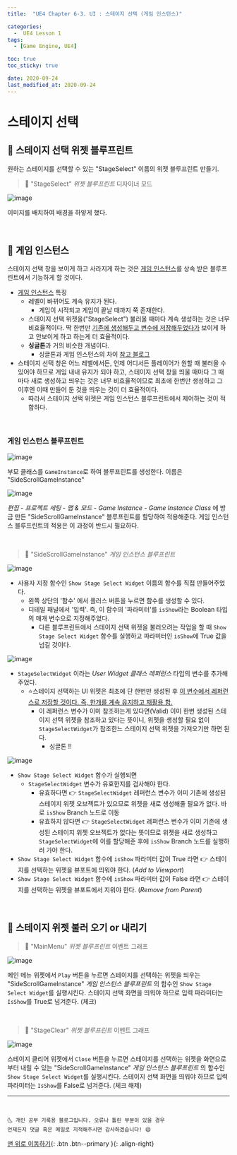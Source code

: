 ```yaml
---
title:  "UE4 Chapter 6-3. UI : 스테이지 선택 (게임 인스턴스)" 

categories:
  -  UE4 Lesson 1 
tags:
  - [Game Engine, UE4]

toc: true
toc_sticky: true

date: 2020-09-24
last_modified_at: 2020-09-24
---
```


# 스테이지 선택

## 🔔 스테이지 선택 위젯 블루프린트

원하는 스테이지를 선택할 수 있는 "StageSelect" 이름의 위젯 블루프린트 만들기.

> 🚩 "StageSelect" *위젯 블루프린트* 디자이너 모드

![image](https://user-images.githubusercontent.com/42318591/94085510-49a47500-fe43-11ea-8589-15b76417276a.png)

이미지를 배치하여 배경을 하얗게 했다.

<br>

## 🔔 게임 인스턴스 

스테이지 선택 창을 보이게 하고 사라지게 하는 것은 <u>게임 인스턴스</u>를 상속 받은 블루프린트에서 기능하게 할 것이다. 

- <u>게임 인스턴스</u> 특징
  - 레벨이 바뀌어도 계속 유지가 된다.
    - 게임이 시작되고 게임이 끝날 때까지 쭉 존재한다.
  - 스테이지 선택 위젯을("StageSelect") 불러올 때마다 계속 생성하는 것은 너무 비효율적이다. 딱 한번만 <u>기존에 생성해두고 변수에 저장해두었다가</u> 보이게 하고 안보이게 하고 하는게 더 효율적이다.
  - **싱글톤**과 거의 비슷한 개념이다.
    - 싱글톤과 게임 인스턴스의 차이 [참고 블로그](http://bbagwang.com/unreal-engine/ue4-%EC%97%90%EC%84%9C%EC%9D%98-game-instance/)
- 스테이지 선택 창은 어느 레벨에서든, 언제 어디서든 플레이어가 원할 때 불러올 수 있어야 하므로 게임 내내 유지가 되야 하고, 스테이지 선택 창을 띄울 때마다 그 때마다 새로 생성하고 띄우는 것은 너무 비효율적이므로 최초에 한번만 생성하고 그 이후엔 이때 만들어 둔 것을 띄우는 것이 더 효율적이다.
  - 따라서 스테이지 선택 위젯은 게임 인스턴스 블루프린트에서 제어하는 것이 적합하다. 

<br>

### 게임 인스턴스 블루프린트

![image](https://user-images.githubusercontent.com/42318591/94086073-d865c180-fe44-11ea-9d45-dd354088c0ac.png)

부모 클래스를 `GameInstance`로 하여 블루프린트를 생성한다. 이름은 "SideScrollGameInstance"

![image](https://user-images.githubusercontent.com/42318591/94086612-7908b100-fe46-11ea-9096-30f47a028386.png)

*편집 - 프로젝트 세팅 - 맵 & 모드 - Game Instance - Game Instance Class* 에 방금 만든 "SideScrollGameInstance" 블루프린트를 할당하여 적용해준다. 게임 인스턴스 블루프린트의 적용은 이 과정이 반드시 필요하다.

<br>

> 🚩 "SideScrollGameInstance" *게임 인스턴스 블루프린트* 

![image](https://user-images.githubusercontent.com/42318591/94087404-9b9bc980-fe48-11ea-8685-5d83aba3f4f4.png)

- 사용자 지정 함수인 `Show Stage Select Widget` 이름의 함수를 직접 만들어주었다.
  - 왼쪽 상단의 '함수' 에서 플러스 버튼을 누르면 함수를 생성할 수 있다.
  - 디테일 패널에서 '입력'. 즉, 이 함수의 '파라미터'를 `isShow`라는 Boolean 타입의 매개 변수으로 지정해주었다.
    - 다른 블루프린트에서 스테이지 선택 위젯을 불러오려는 작업을 할 때 `Show Stage Select Widget` 함수를 실행하고 파라미터인 `isShow`에 True 값을 넘길 것이다.

![image](https://user-images.githubusercontent.com/42318591/94087704-6e035000-fe49-11ea-91a4-9df95e8e112e.png)

- `StageSelectWidget` 이라는 *User Widget 클래스 레퍼런스* 타입의 변수를 추가해주었다.
  - ⭐스테이지 선택하는 UI 위젯은 최초에 단 한번만 생성된 후 <u>이 변수에서 레퍼런스로 저장할 것이다. 즉, 한개를 계속 유지하고 재활용 함.</u>
    - 이 레퍼런스 변수가 이미 참조하는게 있다면(Valid) 이미 한번 생성된 스테이지 선택 위젯을 참조하고 있다는 뜻이니, 위젯을 생성할 필요 없이 `StageSelectWidget`가 참조한느 스테이지 선택 위젯을 가져오기만 하면 된다.
      - 싱글톤 !! 

![image](https://user-images.githubusercontent.com/42318591/94087910-e66a1100-fe49-11ea-8cf9-a825455a0f6d.png)

- `Show Stage Select Widget` 함수가 실행되면
  - `StageSelectWidget` 변수가 유효한지를 검사해야 한다.
    - 유효하다면 👉 `StageSelectWidget` 레퍼런스 변수가 이미 기존에 생성된 스테이지 위젯 오브젝트가 있으므로 위젯을 새로 생성해줄 필요가 없다. 바로 `isShow` Branch 노드로 이동
    - 유효하지 않다면 👉 `StageSelectWidget` 레퍼런스 변수가 이미 기존에 생성된 스테이지 위젯 오브젝트가 없다는 뜻이므로 위젯을 새로 생성하고 `StageSelectWidget`에 이를 할당해준 후에 `isShow` Branch 노드를 실행하러 가야 한다.
- `Show Stage Select Widget` 함수에 `isShow` 파라미터 값이 True 라면 👉 스테이지를 선택하는 위젯을 뷰포트에 띄워야 한다. (*Add to Viewport*)
- `Show Stage Select Widget` 함수에 `isShow` 파라미터 값이 False 라면 👉 스테이지를 선택하는 위젯을 뷰포트에서 지워야 한다. (*Remove from Parent*)

<br>

## 🔔 스테이지 위젯 불러 오기 or 내리기

> 🚩 "MainMenu" *위젯 블루프린트* 이벤트 그래프

![image](https://user-images.githubusercontent.com/42318591/94090578-e9b4cb00-fe50-11ea-9f08-64f3c92e6ba5.png)


메인 메뉴 위젯에서 `Play` 버튼을 누르면 스테이지를 선택하는 위젯을 띄우는 "SideScrollGameInstance" *게임 인스턴스 블루프린트* 의 함수인 `Show Stage Select Widget`를 실행시킨다. 스테이지 선택 화면을 띄워야 하므로 입력 파라미터는 `IsShow`를 True로 넘겨준다. (체크)

<br>

> 🚩 "StageClear" *위젯 블루프린트* 이벤트 그래프

![image](https://user-images.githubusercontent.com/42318591/94090830-998a3880-fe51-11ea-81ba-9741907cc055.png)


스테이지 클리어 위젯에서 `Close` 버튼을 누르면 스테이지를 선택하는 위젯을 화면으로부터 내릴 수 있는 "SideScrollGameInstance" *게임 인스턴스 블루프린트* 의 함수인 `Show Stage Select Widget`를 실행시킨다. 스테이지 선택 화면을 띄워야 하므로 입력 파라미터는 `IsShow`를 False로 넘겨준다. (체크 해제)

***
<br>

    🌜 개인 공부 기록용 블로그입니다. 오류나 틀린 부분이 있을 경우 
    언제든지 댓글 혹은 메일로 지적해주시면 감사하겠습니다! 😄

[맨 위로 이동하기](#){: .btn .btn--primary }{: .align-right}